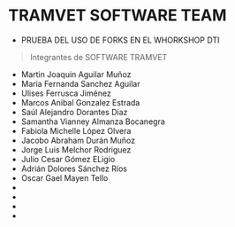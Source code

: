 # TRAMVET SOFTWARE TEAM

- PRUEBA DEL USO DE FORKS EN EL WHORKSHOP DTI

> Integrantes de SOFTWARE TRAMVET

- Martin Joaquin Aguilar Muñoz
- Maria Fernanda Sanchez Aguilar
- Ulises Ferrusca Jiménez
- Marcos Anibal Gonzalez Estrada
- Saúl Alejandro Dorantes Díaz
- Samantha Vianney Almanza Bocanegra
- Fabiola Michelle López Olvera
- Jacobo Abraham Durán Muñoz
- Jorge Luis Melchor Rodriguez
- Julio Cesar Gómez ELigio
- Adrián Dolores Sánchez Ríos 
- Oscar Gael Mayen Tello
-
-
-
-


